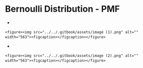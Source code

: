 # Bernoulli Distribution - PMF

*

    <figure><img src="../../.gitbook/assets/image (1).png" alt="" width="563"><figcaption></figcaption></figure>
*

    <figure><img src="../../.gitbook/assets/image (2).png" alt="" width="563"><figcaption></figcaption></figure>
